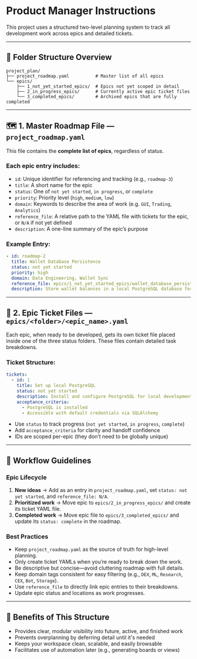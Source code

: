 
# Product Manager Instructions

This project uses a structured two-level planning system to track all development work across epics and detailed tickets.

---

## 📁 Folder Structure Overview

```
project_plan/
├── project_roadmap.yaml          # Master list of all epics
└── epics/
    ├── 1_not_yet_started_epics/  # Epics not yet scoped in detail
    ├── 2_in_progress_epics/      # Currently active epic ticket files
    └── 3_completed_epics/        # Archived epics that are fully completed
```

---

## 🗺️ 1. Master Roadmap File — `project_roadmap.yaml`

This file contains the **complete list of epics**, regardless of status.

### Each epic entry includes:
- `id`: Unique identifier for referencing and tracking (e.g., `roadmap-3`)
- `title`: A short name for the epic
- `status`: One of `not yet started`, `in progress`, or `complete`
- `priority`: Priority level (`high`, `medium`, `low`)
- `domain`: Keywords to describe the area of work (e.g. `GUI`, `Trading`, `Analytics`)
- `reference_file`: A relative path to the YAML file with tickets for the epic, or `N/A` if not yet defined
- `description`: A one-line summary of the epic’s purpose

### Example Entry:
```yaml
- id: roadmap-2
  title: Wallet Database Persistence
  status: not yet started
  priority: high
  domain: Data Engineering, Wallet Sync
  reference_file: epics/1_not_yet_started_epics/wallet_database_persistence.yaml
  description: Store wallet balances in a local PostgreSQL database for sync and analysis.
```

---

## 🧱 2. Epic Ticket Files — `epics/<folder>/<epic_name>.yaml`

Each epic, when ready to be developed, gets its own ticket file placed inside one of the three status folders. These files contain detailed task breakdowns.

### Ticket Structure:
```yaml
tickets:
  - id: 1
    title: Set up local PostgreSQL
    status: not yet started
    description: Install and configure PostgreSQL for local development.
    acceptance_criteria:
      - PostgreSQL is installed
      - Accessible with default credentials via SQLAlchemy
```

- Use `status` to track progress (`not yet started`, `in progress`, `complete`)
- Add `acceptance_criteria` for clarity and handoff confidence
- IDs are scoped per-epic (they don’t need to be globally unique)

---

## 🧭 Workflow Guidelines

### Epic Lifecycle
1. **New ideas** → Add as an entry in `project_roadmap.yaml`, set `status: not yet started`, and `reference_file: N/A`.
2. **Prioritized work** → Move epic to `epics/2_in_progress_epics/` and create its ticket YAML file.
3. **Completed work** → Move epic file to `epics/3_completed_epics/` and update its `status: complete` in the roadmap.

### Best Practices
- Keep `project_roadmap.yaml` as the source of truth for high-level planning.
- Only create ticket YAMLs when you’re ready to break down the work.
- Be descriptive but concise—avoid cluttering roadmap with full details.
- Keep domain tags consistent for easy filtering (e.g., `DEX`, `ML`, `Research`, `CEX`, `Bot`, `Storage`).
- Use `reference_file` to directly link epic entries to their breakdowns.
- Update epic status and locations as work progresses.

---

## 🎯 Benefits of This Structure

- Provides clear, modular visibility into future, active, and finished work
- Prevents overplanning by deferring detail until it's needed
- Keeps your workspace clean, scalable, and easily browsable
- Facilitates use of automation later (e.g., generating boards or views)